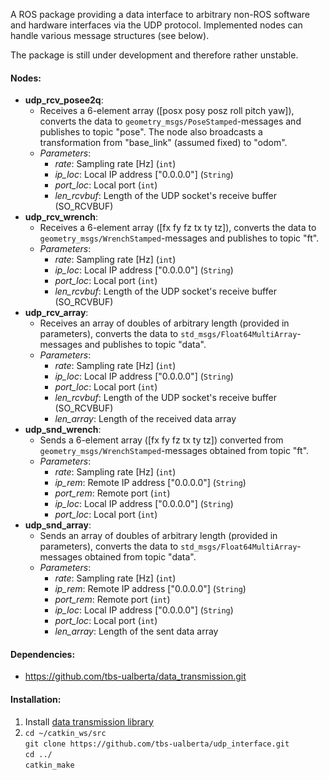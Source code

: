 A ROS package providing a data interface to arbitrary non-ROS software and
hardware interfaces via the UDP protocol. Implemented nodes can handle various
message structures (see below).   

The package is still under development and therefore rather unstable.

#### Nodes:
- **udp_rcv_posee2q**:
  - Receives a 6-element array ([posx posy posz roll pitch yaw]), converts the data to ``geometry_msgs/PoseStamped``-messages and publishes to topic "pose". The node also broadcasts a transformation from "base_link" (assumed fixed) to "odom".
  - *Parameters*:
    - *rate*: Sampling rate [Hz] (``int``)
    - *ip_loc*: Local IP address ["0.0.0.0"] (``String``)
    - *port_loc*: Local port (``int``)
    - *len_rcvbuf*: Length of the UDP socket's receive buffer (SO_RCVBUF)
- **udp_rcv_wrench**:
  - Receives a 6-element array ([fx fy fz tx ty tz]), converts the data to ``geometry_msgs/WrenchStamped``-messages and publishes to topic "ft".
  - *Parameters*:
    - *rate*: Sampling rate [Hz] (``int``)
    - *ip_loc*: Local IP address ["0.0.0.0"] (``String``)
    - *port_loc*: Local port (``int``)
    - *len_rcvbuf*: Length of the UDP socket's receive buffer (SO_RCVBUF)
- **udp_rcv_array**:
  - Receives an array of doubles of arbitrary length (provided in parameters), converts the data to ``std_msgs/Float64MultiArray``-messages and publishes to topic "data".
  - *Parameters*:
    - *rate*: Sampling rate [Hz] (``int``)
    - *ip_loc*: Local IP address ["0.0.0.0"] (``String``)
    - *port_loc*: Local port (``int``)
    - *len_rcvbuf*: Length of the UDP socket's receive buffer (SO_RCVBUF)
    - *len_array*: Length of the received data array
- **udp_snd_wrench**:
  - Sends a 6-element array ([fx fy fz tx ty tz]) converted from ``geometry_msgs/WrenchStamped``-messages obtained from topic "ft".
  - *Parameters*:
    - *rate*: Sampling rate [Hz] (``int``)
    - *ip_rem*: Remote IP address ["0.0.0.0"] (``String``)
    - *port_rem*: Remote port (``int``)
    - *ip_loc*: Local IP address ["0.0.0.0"] (``String``)
    - *port_loc*: Local port (``int``)
- **udp_snd_array**:
  - Sends an array of doubles of arbitrary length (provided in parameters), converts the data to ``std_msgs/Float64MultiArray``-messages obtained from topic "data".
  - *Parameters*:
    - *rate*: Sampling rate [Hz] (``int``)
    - *ip_rem*: Remote IP address ["0.0.0.0"] (``String``)
    - *port_rem*: Remote port (``int``)
    - *ip_loc*: Local IP address ["0.0.0.0"] (``String``)
    - *port_loc*: Local port (``int``)
    - *len_array*: Length of the sent data array

#### Dependencies:
- https://github.com/tbs-ualberta/data_transmission.git  

#### Installation:
1. Install [data transmission library](https://github.com/tbs-ualberta/data_transmission.git)
2. ``cd ~/catkin_ws/src``  
   ``git clone https://github.com/tbs-ualberta/udp_interface.git``  
   ``cd ../``  
   ``catkin_make``
